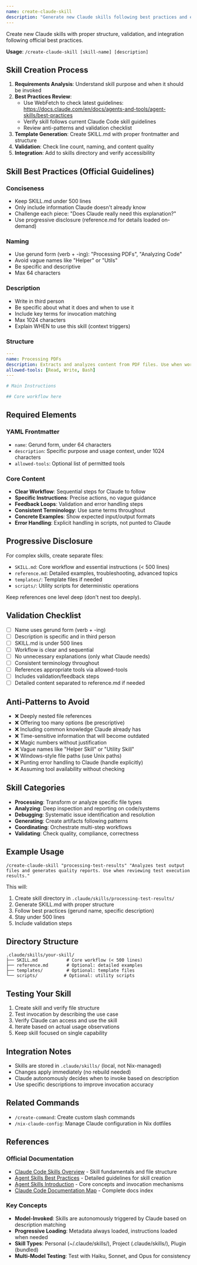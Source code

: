 ```yaml
---
name: create-claude-skill
description: "Generate new Claude skills following best practices and established patterns"
---
```


Create new Claude skills with proper structure, validation, and integration following official best practices.

**Usage**: `/create-claude-skill [skill-name] [description]`

## Skill Creation Process

1. **Requirements Analysis**: Understand skill purpose and when it should be invoked
2. **Best Practices Review**:
   - Use WebFetch to check latest guidelines: https://docs.claude.com/en/docs/agents-and-tools/agent-skills/best-practices
   - Verify skill follows current Claude Code skill guidelines
   - Review anti-patterns and validation checklist
3. **Template Generation**: Create SKILL.md with proper frontmatter and structure
4. **Validation**: Check line count, naming, and content quality
5. **Integration**: Add to skills directory and verify accessibility

## Skill Best Practices (Official Guidelines)

### Conciseness
- Keep SKILL.md under 500 lines
- Only include information Claude doesn't already know
- Challenge each piece: "Does Claude really need this explanation?"
- Use progressive disclosure (reference.md for details loaded on-demand)

### Naming
- Use gerund form (verb + -ing): "Processing PDFs", "Analyzing Code"
- Avoid vague names like "Helper" or "Utils"
- Be specific and descriptive
- Max 64 characters

### Description
- Write in third person
- Be specific about what it does and when to use it
- Include key terms for invocation matching
- Max 1024 characters
- Explain WHEN to use this skill (context triggers)

### Structure
```yaml
---
name: Processing PDFs
description: Extracts and analyzes content from PDF files. Use when working with PDF documents.
allowed-tools: [Read, Write, Bash]
---

# Main Instructions

## Core workflow here
```

## Required Elements

### YAML Frontmatter
- `name`: Gerund form, under 64 characters
- `description`: Specific purpose and usage context, under 1024 characters
- `allowed-tools`: Optional list of permitted tools

### Core Content
- **Clear Workflow**: Sequential steps for Claude to follow
- **Specific Instructions**: Precise actions, no vague guidance
- **Feedback Loops**: Validation and error handling steps
- **Consistent Terminology**: Use same terms throughout
- **Concrete Examples**: Show expected input/output formats
- **Error Handling**: Explicit handling in scripts, not punted to Claude

## Progressive Disclosure

For complex skills, create separate files:
- `SKILL.md`: Core workflow and essential instructions (< 500 lines)
- `reference.md`: Detailed examples, troubleshooting, advanced topics
- `templates/`: Template files if needed
- `scripts/`: Utility scripts for deterministic operations

Keep references one level deep (don't nest too deeply).

## Validation Checklist

- [ ] Name uses gerund form (verb + -ing)
- [ ] Description is specific and in third person
- [ ] SKILL.md is under 500 lines
- [ ] Workflow is clear and sequential
- [ ] No unnecessary explanations (only what Claude needs)
- [ ] Consistent terminology throughout
- [ ] References appropriate tools via allowed-tools
- [ ] Includes validation/feedback steps
- [ ] Detailed content separated to reference.md if needed

## Anti-Patterns to Avoid

- ❌ Deeply nested file references
- ❌ Offering too many options (be prescriptive)
- ❌ Including common knowledge Claude already has
- ❌ Time-sensitive information that will become outdated
- ❌ Magic numbers without justification
- ❌ Vague names like "Helper Skill" or "Utility Skill"
- ❌ Windows-style file paths (use Unix paths)
- ❌ Punting error handling to Claude (handle explicitly)
- ❌ Assuming tool availability without checking

## Skill Categories

- **Processing**: Transform or analyze specific file types
- **Analyzing**: Deep inspection and reporting on code/systems
- **Debugging**: Systematic issue identification and resolution
- **Generating**: Create artifacts following patterns
- **Coordinating**: Orchestrate multi-step workflows
- **Validating**: Check quality, compliance, correctness

## Example Usage

```
/create-claude-skill "processing-test-results" "Analyzes test output files and generates quality reports. Use when reviewing test execution results."
```

This will:
1. Create skill directory in `.claude/skills/processing-test-results/`
2. Generate SKILL.md with proper structure
3. Follow best practices (gerund name, specific description)
4. Stay under 500 lines
5. Include validation steps

## Directory Structure

```
.claude/skills/your-skill/
├── SKILL.md           # Core workflow (< 500 lines)
├── reference.md       # Optional: detailed examples
├── templates/         # Optional: template files
└── scripts/          # Optional: utility scripts
```

## Testing Your Skill

1. Create skill and verify file structure
2. Test invocation by describing the use case
3. Verify Claude can access and use the skill
4. Iterate based on actual usage observations
5. Keep skill focused on single capability

## Integration Notes

- Skills are stored in `.claude/skills/` (local, not Nix-managed)
- Changes apply immediately (no rebuild needed)
- Claude autonomously decides when to invoke based on description
- Use specific descriptions to improve invocation accuracy

## Related Commands

- `/create-command`: Create custom slash commands
- `/nix-claude-config`: Manage Claude configuration in Nix dotfiles

## References

### Official Documentation
- [Claude Code Skills Overview](https://docs.claude.com/en/docs/claude-code/skills) - Skill fundamentals and file structure
- [Agent Skills Best Practices](https://docs.claude.com/en/docs/agents-and-tools/agent-skills/best-practices) - Detailed guidelines for skill creation
- [Agent Skills Introduction](https://docs.claude.com/en/docs/agents-and-tools/agent-skills) - Core concepts and invocation mechanisms
- [Claude Code Documentation Map](https://docs.claude.com/en/docs/claude-code/claude_code_docs_map.md) - Complete docs index

### Key Concepts
- **Model-Invoked**: Skills are autonomously triggered by Claude based on description matching
- **Progressive Loading**: Metadata always loaded, instructions loaded when needed
- **Skill Types**: Personal (~/.claude/skills/), Project (.claude/skills/), Plugin (bundled)
- **Multi-Model Testing**: Test with Haiku, Sonnet, and Opus for consistency
